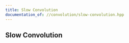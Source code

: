 ```yaml
---
title: Slow Convolution
documentation_of: //convolution/slow-convolution.hpp
---
```


## Slow Convolution
